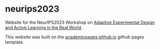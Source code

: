 # neurips2023

Website for the NeurIPS2023 Workshop on [Adaptive Experimental Design and Active Learning in the Real World](https://realworldml.github.io/neurips2023).

This website was built on the [academicpages.github.io](https://github.com/academicpages/academicpages.github.io) github pages template.
